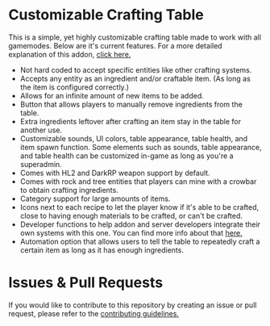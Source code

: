 # Customizable Crafting Table
This is a simple, yet highly customizable crafting table made to work with all gamemodes. Below are it's current features. For a more detailed explanation of this addon, <a href="https://steamcommunity.com/sharedfiles/filedetails/?id=1793133869">click here.</a>
- Not hard coded to accept specific entities like other crafting systems.
- Accepts any entity as an ingredient and/or craftable item. (As long as the item is configured correctly.)
- Allows for an infinite amount of new items to be added.
- Button that allows players to manually remove ingredients from the table.
- Extra ingredients leftover after crafting an item stay in the table for another use.
- Customizable sounds, UI colors, table appearance, table health, and item spawn function. Some elements such as sounds, table appearance, and table health can be customized in-game as long as you're a superadmin.
- Comes with HL2 and DarkRP weapon support by default.
- Comes with rock and tree entities that players can mine with a crowbar to obtain crafting ingredients.
- Category support for large amounts of items.
- Icons next to each recipe to let the player know if it's able to be crafted, close to having enough materials to be crafted, or can't be crafted.
- Developer functions to help addon and server developers integrate their own systems with this one. You can find more info about that [here.](https://github.com/LambdaGaming/Crafting_System/blob/master/dev.md)
- Automation option that allows users to tell the table to repeatedly craft a certain item as long as it has enough ingredients.

# Issues & Pull Requests
 If you would like to contribute to this repository by creating an issue or pull request, please refer to the [contributing guidelines.](https://lambdagaming.github.io/contributing.html)
